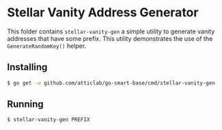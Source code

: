 # Stellar Vanity Address Generator

This folder contains `stellar-vanity-gen` a simple utility to generate vanity addresses that have some prefix.  This utility demonstrates the use of the
`GenerateRandomKey()` helper.

## Installing

```bash
$ go get -u github.com/atticlab/go-smart-base/cmd/stellar-vanity-gen
```

## Running

```bash
$ stellar-vanity-gen PREFIX
```
